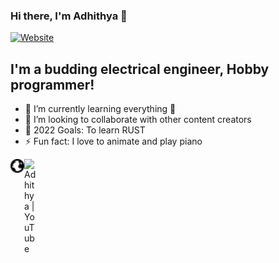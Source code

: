 ### Hi there, I'm Adhithya 👋 

[![Website](https://img.shields.io/website?label=codeSTACKr.com&style=for-the-badge&url=https%3A%2F%2Fcodestackr.com)](https://adhithya.ml)

## I'm a budding electrical engineer, Hobby programmer!

- 🔭 I’m currently learning everything 🤣
- 👯 I’m looking to collaborate with other content creators
- 🥅 2022 Goals: To learn RUST
- ⚡ Fun fact: I love to animate and play piano

[<img align="left" alt="adhithya.ml" width="22px" src="https://raw.githubusercontent.com/iconic/open-iconic/master/svg/globe.svg" />][website]
[<img align="left" alt="Adhithya | YouTube" width="22px" src="https://cdn.jsdelivr.net/npm/simple-icons@v3/icons/youtube.svg" />][youtube]

[website]: https://adhithya.ml
[youtube]: https://www.youtube.com/channel/UCTk3i3T4oFTT6l4lBqX43mw
